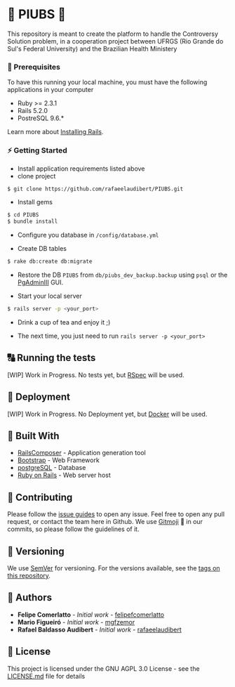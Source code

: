 # :hospital: PIUBS :hospital:

This repository is meant to create the platform to handle the Controversy Solution problem, in a cooperation project between UFRGS (Rio Grande do Sul's Federal University) and the Brazilian Health Ministery

### :floppy_disk: Prerequisites
To have this running your local machine, you must have the following applications in your computer

* Ruby >= 2.3.1
* Rails 5.2.0
* PostreSQL 9.6.*

Learn more about [Installing Rails](http://railsapps.github.io/installing-rails.html).  

### :zap: Getting Started
- Install application requirements listed above
- clone project

```bash
$ git clone https://github.com/rafaeelaudibert/PIUBS.git
```

- Install gems

```bash
$ cd PIUBS
$ bundle install
```

- Configure you database in `/config/database.yml`

- Create DB tables

```bash
$ rake db:create db:migrate
```

- Restore the DB `PIUBS` from `db/piubs_dev_backup.backup` using `psql` or the [PgAdminIII](https://www.pgadmin.org/download/) GUI.

- Start your local server

```bash
$ rails server -p <your_port>
```

- Drink a cup of tea and enjoy it ;)

- The next time, you just need to run `rails server -p <your_port>`


## :capital_abcd: Running the tests
[WIP] Work in Progress. No tests yet, but [RSpec](https://github.com/rspec/rspec-rails) will be used.


## :whale: Deployment
[WIP] Work in Progress. No Deployment yet, but [Docker](https://www.docker.com/) will be used.

## :train: Built With
* [RailsComposer](https://github.com/RailsApps/rails-composer) - Application generation tool
* [Bootstrap](https://getbootstrap.com/) - Web Framework
* [postgreSQL](https://www.postgresql.org/) - Database
* [Ruby on Rails](https://rubyonrails.org/) - Web server host

## :muscle: Contributing
Please follow the [issue guides](https://github.com/rafaeelaudibert/PIUBS/issues/new/choose) to open any issue.
Feel free to open any pull request, or contact the team here in Github.
We use [Gitmoji](https://gitmoji.carloscuesta.me/) :tada: in our commits, so please follow the guidelines of it.

## :1234: Versioning
We use [SemVer](http://semver.org/) for versioning. For the versions available, see the [tags on this repository](https://github.com/your/project/tags).

## :construction_worker: Authors
* **Felipe Comerlatto** - *Initial work* - [felipefcomerlatto](https://github.com/felipefcomerlato)
* **Mario Figueiró** - *Initial work* - [mgfzemor](https://github.com/mgfzemor)
* **Rafael Baldasso Audibert** - *Initial work* - [rafaeelaudibert](https://github.com/rafaeelaudibert)

## :page_facing_up: License
This project is licensed under the GNU AGPL 3.0 License - see the [LICENSE.md](LICENSE.md) file for details

